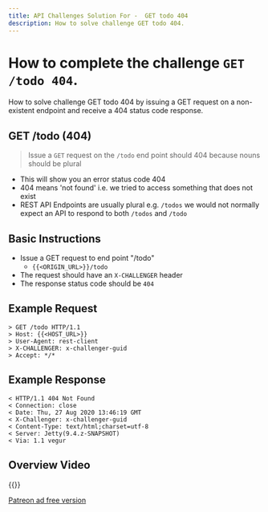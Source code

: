 ```yaml
---
title: API Challenges Solution For -  GET todo 404
description: How to solve challenge GET todo 404.
---
```


# How to complete the challenge `GET /todo 404`.

How to solve challenge GET todo 404 by issuing a GET request on a non-existent endpoint and receive a 404 status code response.

## GET /todo (404)

> Issue a `GET` request on the `/todo` end point should 404 because nouns should be plural

- This will show you an error status code 404
- 404 means 'not found' i.e. we tried to access something that does not exist
- REST API Endpoints are usually plural e.g. `/todos` we would not normally expect an API to respond to both `/todos` and `/todo`

## Basic Instructions

- Issue a GET request to end point "/todo"
    - `{{<ORIGIN_URL>}}/todo`
- The request should have an `X-CHALLENGER` header
- The response status code should be `404`

## Example Request

~~~~~~~~
> GET /todo HTTP/1.1
> Host: {{<HOST_URL>}}
> User-Agent: rest-client
> X-CHALLENGER: x-challenger-guid
> Accept: */*
~~~~~~~~

## Example Response

~~~~~~~~
< HTTP/1.1 404 Not Found
< Connection: close
< Date: Thu, 27 Aug 2020 13:46:19 GMT
< X-Challenger: x-challenger-guid
< Content-Type: text/html;charset=utf-8
< Server: Jetty(9.4.z-SNAPSHOT)
< Via: 1.1 vegur
~~~~~~~~



## Overview Video

{{<youtube-embed key="gAJzqgcN9dc" title="Solution to GET non-existent todo challenge">}}

[Patreon ad free version](https://www.patreon.com/posts/41107933)


